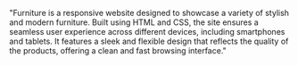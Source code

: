 "Furniture is a responsive website designed to showcase a variety of stylish and modern furniture. 
Built using HTML and CSS, the site ensures a seamless user experience across different devices, including smartphones and tablets. 
It features a sleek and flexible design that reflects the quality of the products, offering a clean and fast browsing interface."
